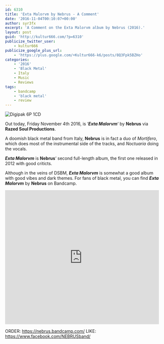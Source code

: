 ```yaml
---
id: 6310
title: 'Exta Malorvm by Nebrus - A Comment'
date: '2016-11-04T00:10:07+00:00'
author: syr3fx
excerpt: 'A Comment on the Exta Malorvm album by Nebrus (2016).'
layout: post
guid: 'http://kultur666.com/?p=6310'
publicize_twitter_user:
    - kultur666
publicize_google_plus_url:
    - 'https://plus.google.com/+Kultur666-k6/posts/8Q3Fpk5BZHo'
categories:
    - '2016'
    - 'Black Metal'
    - Italy
    - Music
    - Reviews
tags:
    - bandcamp
    - 'black metal'
    - review
---
```


![Digipak 6P 1CD](http://localhost:8080/wp-content/uploads/2016/11/extamalorum_digipak.jpg)

Out today, Friday November 4th 2016, is ‘***Exta Malorvm***‘ by **Nebrus** via **Razed Soul Productions**.

A doomish black metal band from Italy, **Nebrus** is in fact a duo of *Mortifero*, which does most of the instrumental side of the tracks, and *Noctuaria* doing the vocals.

***Exta Malorvm*** is **Nebrus**‘ second full-length album, the first one released in 2012 with good criticts.

Although in the veins of DSBM, ***Exta Malorvm*** is somewhat a good album with good vibes and dark themes. For fans of black metal, you can find ***Exta Malorvm*** by **Nebrus** on Bandcamp.

<iframe style="border: 0; width: 100%; height: 439px;" src="https://bandcamp.com/EmbeddedPlayer/album=3487875609/size=large/bgcol=333333/linkcol=e99708/tracklist=false/transparent=true/" seamless></iframe>

ORDER: <https://nebrus.bandcamp.com/>
LIKE: <https://www.facebook.com/NEBRUSband/>